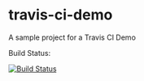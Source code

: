# travis-ci-demo
A sample project for a Travis CI Demo

Build Status:

[![Build Status](https://travis-ci.com/LiubavaL/travis-ci-demo.svg?branch=master)](https://travis-ci.com/LiubavaL/travis-ci-demo)